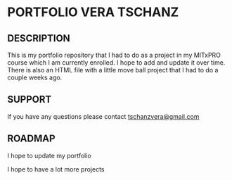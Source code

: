 
# PORTFOLIO VERA TSCHANZ

## DESCRIPTION

This is my portfolio repository that I had to do as a project in my MITxPRO course which I am currently enrolled. I hope to add and update it over time. There is also an HTML file with a little move ball project that I had to do a couple weeks ago.

## SUPPORT

If you have any questions please contact tschanzvera@gmail.com

## ROADMAP

I hope to update my portfolio 

I hope to have a lot more projects 
